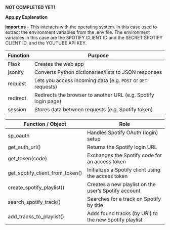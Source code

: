 **NOT COMPLETED YET!**


**App.py Explanation**

**import os** - This interacts with the operating system. In this case used to extract the environment variables from the .env file. The environment variables in this case are the SPOTIFY CLIENT ID and the SECRET SPOTIFY CLIENT ID, and the YOUTUBE API KEY.

| Function   | Purpose                                                        |
| ---------- | -------------------------------------------------------------- |
|  Flask     | Creates the web app                                            |
|  jsonify   | Converts Python dictionaries/lists to JSON responses           |
|  request   | Lets you access incoming data (e.g. `POST` or `GET` requests)  |
|  redirect  | Redirects the browser to another URL (e.g. Spotify login page) |
|  session   | Stores data between requests (e.g. Spotify token)              |


| Function / Object                 | Role                                                   |
| --------------------------------- | ------------------------------------------------------ |
|   sp_oauth                        | Handles Spotify OAuth (login) setup                    |
|   get_auth_url()                  | Returns the Spotify login URL                          |
|   get_token(code)                 | Exchanges the Spotify code for an access token         |
|   get_spotify_client_from_token() | Initializes a Spotify client using the access token    |
|  create_spotify_playlist()        | Creates a new playlist on the user’s Spotify account   |
|  search_spotify_track()           | Searches for a track on Spotify by title               |
|  add_tracks_to_playlist()         | Adds found tracks (by URI) to the new Spotify playlist |

